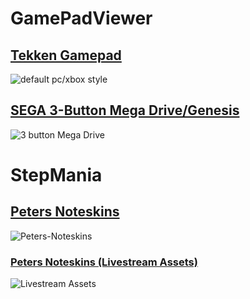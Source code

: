 # GamePadViewer
## [Tekken Gamepad](https://github.com/Pete-Lawrence/Pete-Lawrence.github.io/tree/master/tekken)
![default pc/xbox style](https://pete-lawrence.github.io/tekken/screenshots/gamepad-pc.png)

## [SEGA 3-Button Mega Drive/Genesis](https://github.com/Pete-Lawrence/Pete-Lawrence.github.io/tree/master/3-button)
![3 button Mega Drive](https://pete-lawrence.github.io/3-button/svg/3button.png)

# StepMania
## [Peters Noteskins](https://github.com/Pete-Lawrence/Peters-Noteskins)
![Peters-Noteskins](https://pete-lawrence.github.io/noteskin-renders/CF_CHROME.gif)

### [Peters Noteskins (Livestream Assets)](https://github.com/Pete-Lawrence/Pete-Lawrence.github.io/tree/master/noteskin-renders/Livestream-Assets)
![Livestream Assets](https://pete-lawrence.github.io/noteskin-renders/Livestream-Assets/Still/Still_CF_CHROME.png)
